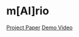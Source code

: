 # m[AI]rio

[Project Paper](https://drive.google.com/file/d/0B1vA3X5puQ1aM3gxdW8tSldDeEVadzFqUWctYXZseGVULTQ4/view?usp=sharing)
[Demo Video](https://www.youtube.com/watch?v=zMH7UoMoxjU)
